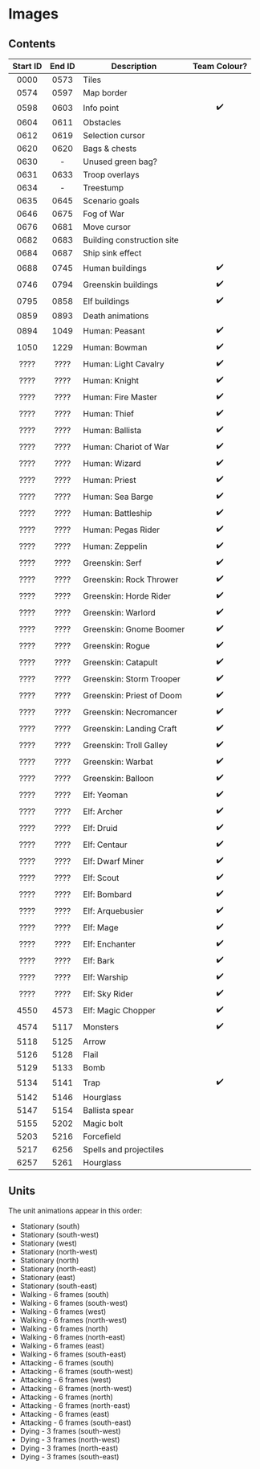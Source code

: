 # Images

## Contents

| Start ID | End ID | Description                          | Team Colour? |
|:--------:|:------:|--------------------------------------|:------------:|
| 0000     | 0573   | Tiles                                |              |
| 0574     | 0597   | Map border                           |              |
| 0598     | 0603   | Info point                           | :heavy_check_mark: |
| 0604     | 0611   | Obstacles                            |              |
| 0612     | 0619   | Selection cursor                     |              |
| 0620     | 0620   | Bags & chests                        |              |
| 0630     | -      | Unused green bag?                    |              |
| 0631     | 0633   | Troop overlays                       |              |
| 0634     | -      | Treestump                            |              |
| 0635     | 0645   | Scenario goals                       |              |
| 0646     | 0675   | Fog of War                           |              |
| 0676     | 0681   | Move cursor                          |              |
| 0682     | 0683   | Building construction site           |              |
| 0684     | 0687   | Ship sink effect                     |              |
| 0688     | 0745   | Human buildings                      | :heavy_check_mark: |
| 0746     | 0794   | Greenskin buildings                  | :heavy_check_mark: |
| 0795     | 0858   | Elf buildings                        | :heavy_check_mark: |
| 0859     | 0893   | Death animations                     |              |
| 0894     | 1049   | Human: Peasant                       | :heavy_check_mark: |
| 1050     | 1229   | Human: Bowman                        | :heavy_check_mark: |
| ????     | ????   | Human: Light Cavalry                 | :heavy_check_mark: |
| ????     | ????   | Human: Knight                        | :heavy_check_mark: |
| ????     | ????   | Human: Fire Master                   | :heavy_check_mark: |
| ????     | ????   | Human: Thief                         | :heavy_check_mark: |
| ????     | ????   | Human: Ballista                      | :heavy_check_mark: |
| ????     | ????   | Human: Chariot of War                | :heavy_check_mark: |
| ????     | ????   | Human: Wizard                        | :heavy_check_mark: |
| ????     | ????   | Human: Priest                        | :heavy_check_mark: |
| ????     | ????   | Human: Sea Barge                     | :heavy_check_mark: |
| ????     | ????   | Human: Battleship                    | :heavy_check_mark: |
| ????     | ????   | Human: Pegas Rider                   | :heavy_check_mark: |
| ????     | ????   | Human: Zeppelin                      | :heavy_check_mark: |
| ????     | ????   | Greenskin: Serf                      | :heavy_check_mark: |
| ????     | ????   | Greenskin: Rock Thrower              | :heavy_check_mark: |
| ????     | ????   | Greenskin: Horde Rider               | :heavy_check_mark: |
| ????     | ????   | Greenskin: Warlord                   | :heavy_check_mark: |
| ????     | ????   | Greenskin: Gnome Boomer              | :heavy_check_mark: |
| ????     | ????   | Greenskin: Rogue                     | :heavy_check_mark: |
| ????     | ????   | Greenskin: Catapult                  | :heavy_check_mark: |
| ????     | ????   | Greenskin: Storm Trooper             | :heavy_check_mark: |
| ????     | ????   | Greenskin: Priest of Doom            | :heavy_check_mark: |
| ????     | ????   | Greenskin: Necromancer               | :heavy_check_mark: |
| ????     | ????   | Greenskin: Landing Craft             | :heavy_check_mark: |
| ????     | ????   | Greenskin: Troll Galley              | :heavy_check_mark: |
| ????     | ????   | Greenskin: Warbat                    | :heavy_check_mark: |
| ????     | ????   | Greenskin: Balloon                   | :heavy_check_mark: |
| ????     | ????   | Elf: Yeoman                          | :heavy_check_mark: |
| ????     | ????   | Elf: Archer                          | :heavy_check_mark: |
| ????     | ????   | Elf: Druid                           | :heavy_check_mark: |
| ????     | ????   | Elf: Centaur                         | :heavy_check_mark: |
| ????     | ????   | Elf: Dwarf Miner                     | :heavy_check_mark: |
| ????     | ????   | Elf: Scout                           | :heavy_check_mark: |
| ????     | ????   | Elf: Bombard                         | :heavy_check_mark: |
| ????     | ????   | Elf: Arquebusier                     | :heavy_check_mark: |
| ????     | ????   | Elf: Mage                            | :heavy_check_mark: |
| ????     | ????   | Elf: Enchanter                       | :heavy_check_mark: |
| ????     | ????   | Elf: Bark                            | :heavy_check_mark: |
| ????     | ????   | Elf: Warship                         | :heavy_check_mark: |
| ????     | ????   | Elf: Sky Rider                       | :heavy_check_mark: |
| 4550     | 4573   | Elf: Magic Chopper                   | :heavy_check_mark: |
| 4574     | 5117   | Monsters                             | :heavy_check_mark: |
| 5118     | 5125   | Arrow                                |              |
| 5126     | 5128   | Flail                                |              |
| 5129     | 5133   | Bomb                                 |              |
| 5134     | 5141   | Trap                                 | :heavy_check_mark: |
| 5142     | 5146   | Hourglass                            |              |
| 5147     | 5154   | Ballista spear                       |              |
| 5155     | 5202   | Magic bolt                           |              |
| 5203     | 5216   | Forcefield                           |              |
| 5217     | 6256   | Spells and projectiles               |              |
| 6257     | 5261   | Hourglass                            |              |

## Units

The unit animations appear in this order:

 - Stationary (south)
 - Stationary (south-west)
 - Stationary (west)
 - Stationary (north-west)
 - Stationary (north)
 - Stationary (north-east)
 - Stationary (east)
 - Stationary (south-east)
 - Walking - 6 frames (south)
 - Walking - 6 frames (south-west)
 - Walking - 6 frames (west)
 - Walking - 6 frames (north-west)
 - Walking - 6 frames (north)
 - Walking - 6 frames (north-east)
 - Walking - 6 frames (east)
 - Walking - 6 frames (south-east)
 - Attacking - 6 frames (south)
 - Attacking - 6 frames (south-west)
 - Attacking - 6 frames (west)
 - Attacking - 6 frames (north-west)
 - Attacking - 6 frames (north)
 - Attacking - 6 frames (north-east)
 - Attacking - 6 frames (east)
 - Attacking - 6 frames (south-east)
 - Dying - 3 frames (south-west)
 - Dying - 3 frames (north-west)
 - Dying - 3 frames (north-east)
 - Dying - 3 frames (south-east)
